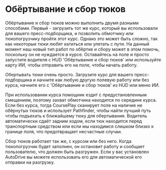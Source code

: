 # Обёртывание и сбор тюков


Обёртывание и сбор тюков можно выполнить двумя разными способами.
Первый - загрузить тот же курс, который вы использовали для вашего пресс-подборщика, и позволить обмотчику или тюкопогрузчику пройти этот курс.
Однако это может быть сложно, так как некоторые тюки любят катиться или улетать с пути.
На данный момент наш новый тип работ по обёртке и сбору может в этом помочь, поскольку он не нуждается в курсе.
Оставайтесь на поле и просто запустите водителя с HUD 'Обёртывание и сбор тюков' или используйте карту ИИ, чтобы отправить его на поле, чтобы начать работу.



Обертывать тюки очень просто. Загрузите курс для вашего пресс-подборщика и начните как любую другую полевую работу или без курса, начните его с 'Обёртывание и сбор тюков'
из HUD или меню ИИ.



При использовании курса помощник ездит с предустановленным смещением, поэтому захват обмотчика находится по середине курса.
Если без курса, тогда CoursePlay сканирует поле на наличие не обёрнутых тюков и использует Pathfinder,
чтобы найти лучший путь чтобы подъехать к ближайшему тюку для обертывания.
Водитель автоматически сдаёт задним ходом, если тюк находится перед транспортным средством или если мы находимся слишком близко к границе поля, что предотвращает несчастные случаи.



Сбор тюков работает так же, с курсом или без него.
Когда тюкопогрузчик будет заполнен, он остановит работу и сообщает пользователю, что должен быть разгружен.
Если у вас установлен AutoDrive вы можете использовать его для автоматической его отправки на разгрузку.


